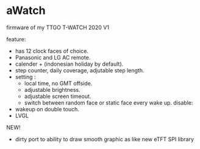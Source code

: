# aWatch
firmware of my TTGO T-WATCH 2020 V1
 
feature:
  - has 12 clock faces of choice.
  - Panasonic and LG AC remote.
  - calender + (indonesian holiday by default).
  - step counter, daily coverage, adjutable step length.
  - setting :
    - local time, no GMT offside.
    - adjustable brightness.
    - adjustable screen timeout.
    - switch between random face or static face every wake up.
disable: 
  - wakeup on double touch.
  - LVGL

NEW!
- dirty port to ability to draw smooth graphic as like new eTFT SPI library

